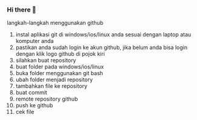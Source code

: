 ### Hi there 👋

<!--
**rizkywahyuramadhan/rizkywahyuramadhan** is a ✨ _special_ ✨ repository because its `README.md` (this file) appears on your GitHub profile.

Here are some ideas to get you started:

- 🔭 I’m currently working on ...
- 🌱 I’m currently learning ...
- 👯 I’m looking to collaborate on ...
- 🤔 I’m looking for help with ...
- 💬 Ask me about ...
- 📫 How to reach me: ...
- 😄 Pronouns: ...
- ⚡ Fun fact: ...
-->
langkah-langkah menggunakan github
1. instal aplikasi git di windows/ios/linux anda sesuai dengan laptop atau komputer anda 
2. pastikan anda sudah login ke akun github, jika belum anda bisa login dengan klik logo github di pojok kiri 
3. silahkan buat repository
4. buat folder pada windows/ios/linux
5. buka folder menggunakan git bash 
6. ubah folder menjadi repository
7. tambahkan file ke repository
8. buat commit 
9. remote repository github
10. push ke github
11. cek file 
